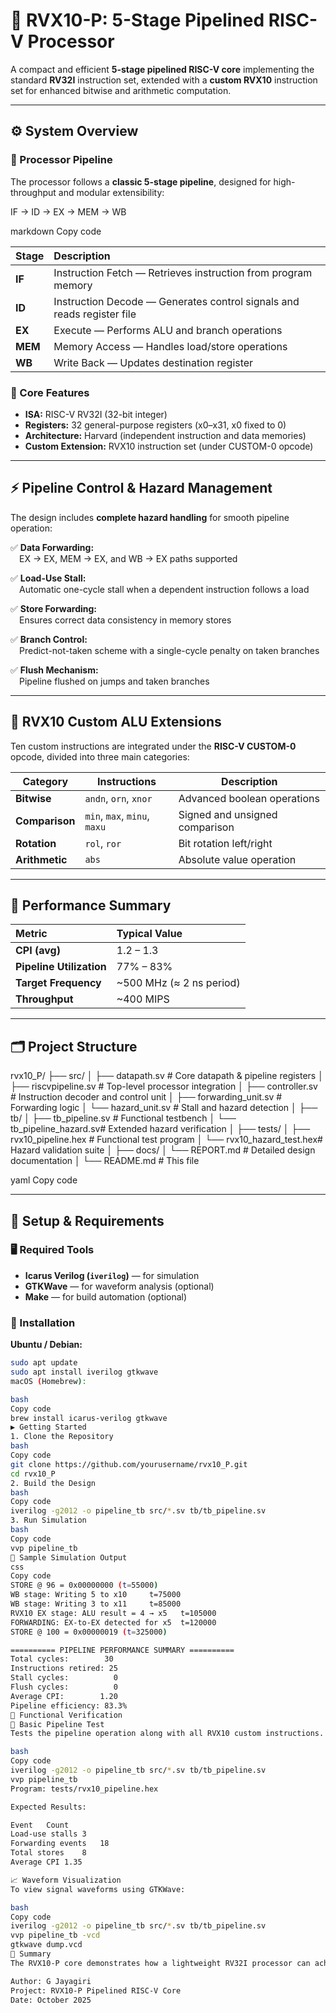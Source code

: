 # 🧠 RVX10-P: 5-Stage Pipelined RISC-V Processor

A compact and efficient **5-stage pipelined RISC-V core** implementing the standard **RV32I** instruction set, extended with a **custom RVX10** instruction set for enhanced bitwise and arithmetic computation.

---

## ⚙️ System Overview

### 🧩 Processor Pipeline
The processor follows a **classic 5-stage pipeline**, designed for high-throughput and modular extensibility:

IF → ID → EX → MEM → WB

markdown
Copy code

| Stage | Description |
|:------|:-------------|
| **IF** | Instruction Fetch — Retrieves instruction from program memory |
| **ID** | Instruction Decode — Generates control signals and reads register file |
| **EX** | Execute — Performs ALU and branch operations |
| **MEM** | Memory Access — Handles load/store operations |
| **WB** | Write Back — Updates destination register |

### 💾 Core Features
- **ISA:** RISC-V RV32I (32-bit integer)
- **Registers:** 32 general-purpose registers (x0–x31, x0 fixed to 0)
- **Architecture:** Harvard (independent instruction and data memories)
- **Custom Extension:** RVX10 instruction set (under CUSTOM-0 opcode)

---

## ⚡ Pipeline Control & Hazard Management

The design includes **complete hazard handling** for smooth pipeline operation:

✅ **Data Forwarding:**  
 EX → EX, MEM → EX, and WB → EX paths supported  

✅ **Load-Use Stall:**  
 Automatic one-cycle stall when a dependent instruction follows a load  

✅ **Store Forwarding:**  
 Ensures correct data consistency in memory stores  

✅ **Branch Control:**  
 Predict-not-taken scheme with a single-cycle penalty on taken branches  

✅ **Flush Mechanism:**  
 Pipeline flushed on jumps and taken branches  

---

## 🧮 RVX10 Custom ALU Extensions

Ten custom instructions are integrated under the **RISC-V CUSTOM-0** opcode, divided into three main categories:

| Category | Instructions | Description |
|-----------|---------------|-------------|
| **Bitwise** | `andn`, `orn`, `xnor` | Advanced boolean operations |
| **Comparison** | `min`, `max`, `minu`, `maxu` | Signed and unsigned comparison |
| **Rotation** | `rol`, `ror` | Bit rotation left/right |
| **Arithmetic** | `abs` | Absolute value operation |

---

## 🚀 Performance Summary

| Metric | Typical Value |
|:-------|:---------------|
| **CPI (avg)** | 1.2 – 1.3 |
| **Pipeline Utilization** | 77% – 83% |
| **Target Frequency** | ~500 MHz (≈ 2 ns period) |
| **Throughput** | ~400 MIPS |

---

## 🗂️ Project Structure

rvx10_P/
├── src/
│ ├── datapath.sv # Core datapath & pipeline registers
│ ├── riscvpipeline.sv # Top-level processor integration
│ ├── controller.sv # Instruction decoder and control unit
│ ├── forwarding_unit.sv # Forwarding logic
│ └── hazard_unit.sv # Stall and hazard detection
│
├── tb/
│ ├── tb_pipeline.sv # Functional testbench
│ └── tb_pipeline_hazard.sv# Extended hazard verification
│
├── tests/
│ ├── rvx10_pipeline.hex # Functional test program
│ └── rvx10_hazard_test.hex# Hazard validation suite
│
├── docs/
│ └── REPORT.md # Detailed design documentation
│
└── README.md # This file

yaml
Copy code

---

## 🔧 Setup & Requirements

### 🖥️ Required Tools
- **Icarus Verilog (`iverilog`)** — for simulation  
- **GTKWave** — for waveform analysis (optional)  
- **Make** — for build automation (optional)

### 🧱 Installation

**Ubuntu / Debian:**
```bash
sudo apt update
sudo apt install iverilog gtkwave
macOS (Homebrew):

bash
Copy code
brew install icarus-verilog gtkwave
▶️ Getting Started
1. Clone the Repository
bash
Copy code
git clone https://github.com/yourusername/rvx10_P.git
cd rvx10_P
2. Build the Design
bash
Copy code
iverilog -g2012 -o pipeline_tb src/*.sv tb/tb_pipeline.sv
3. Run Simulation
bash
Copy code
vvp pipeline_tb
🧾 Sample Simulation Output
css
Copy code
STORE @ 96 = 0x00000000 (t=55000)
WB stage: Writing 5 to x10     t=75000
WB stage: Writing 3 to x11     t=85000
RVX10 EX stage: ALU result = 4 → x5   t=105000
FORWARDING: EX-to-EX detected for x5  t=120000
STORE @ 100 = 0x00000019 (t=325000)

========== PIPELINE PERFORMANCE SUMMARY ==========
Total cycles:        30
Instructions retired: 25
Stall cycles:          0
Flush cycles:          0
Average CPI:        1.20
Pipeline efficiency: 83.3%
🧩 Functional Verification
🧪 Basic Pipeline Test
Tests the pipeline operation along with all RVX10 custom instructions.

bash
Copy code
iverilog -g2012 -o pipeline_tb src/*.sv tb/tb_pipeline.sv
vvp pipeline_tb
Program: tests/rvx10_pipeline.hex

Expected Results:

Event	Count
Load-use stalls	3
Forwarding events	18
Total stores	8
Average CPI	1.35

📈 Waveform Visualization
To view signal waveforms using GTKWave:

bash
Copy code
iverilog -g2012 -o pipeline_tb src/*.sv tb/tb_pipeline.sv
vvp pipeline_tb -vcd
gtkwave dump.vcd
🧠 Summary
The RVX10-P core demonstrates how a lightweight RV32I processor can achieve near single-cycle performance with proper forwarding, hazard handling, and carefully integrated custom ALU extensions — all while maintaining modular and synthesizable SystemVerilog design.

Author: G Jayagiri
Project: RVX10-P Pipelined RISC-V Core
Date: October 2025